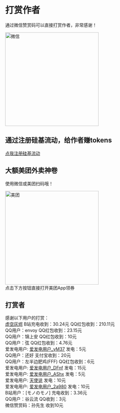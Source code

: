# 打赏作者
通过微信赞赏码可以直接打赏作者，非常感谢！  
<div>
  <img src="/wx.png" alt="微信" width="300" style="display: inline-block;"/>
</div>

## 通过注册硅基流动，给作者赚tokens
[点我注册硅基流动](https://cloud.siliconflow.cn/i/psjIioSR)

## 大额美团外卖神卷
使用微信或美团扫码哦！  
<div>
  <img src="/meituan.jpeg" alt="美团" width="300" style="display: inline-block;"/>
</div>
点击下方按钮直接打开美团App领券  
<MeituanButton />

## 打赏者
感谢以下用户的打赏：  
[虚空灰烬](https://space.bilibili.com/488288641) B站充电收到：30.24元 QQ红包收到：210.11元  
QQ用户：envoy QQ红包收到：23.15元  
QQ用户：锦上安 QQ红包收到：10元  
QQ用户：弦 QQ红包收到：4.76元  
爱发电用户: [爱发电用户_yM37](https://ifdian.net/u/e38e4e62692c11f0b7da5254001e7c00) 发电：5元  
QQ用户：还好 支付宝收到：20元  
QQ用户：左半边肥鸡(FFF) QQ红包收到：6元  
爱发电用户: [爱发电用户_DFnf](https://ifdian.net/u/fc9db234cdc611ed9e2652540025c377) 发电：15元  
爱发电用户: [爱发电用户_AShx](https://ifdian.net/u/5dc6bd22db8211ec901a52540025c377) 发电：5元  
爱发电用户: [天使说](https://ifdian.net/u/c0b08894869311ec826f52540025c377) 发电：10元  
爱发电用户: [爱发电用户_2a980](https://ifdian.net/u/2a980dec433211ea839e52540025c377) 发电：10元  
B站用户：[モノのモノ] 充电收到：3.36元  
QQ用户：谷云流 QQ收到：3元  
微信赞赏码：孙先生 收到10元  